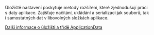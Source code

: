 ﻿Úložiště nastavení poskytuje metody rozšíření, které zjednodušují práci s daty aplikace. Zajišťuje načítání, ukládání a serializaci jak souborů, tak i samostatných dat v libovolných složkách aplikace.

[Další informace o úložišti a třídě ApplicationData](https://docs.microsoft.com/uwp/api/windows.storage.applicationdata)
